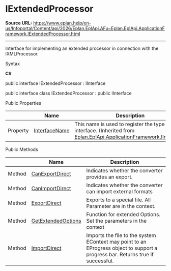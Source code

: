 # IExtendedProcessor

**Source URL:** https://www.eplan.help/en-us/Infoportal/Content/api/2026/Eplan.EplApi.AFu~Eplan.EplApi.ApplicationFramework.IExtendedProcessor.html

---

Interface for implementing an extended processor in connection with the IXMLProcessor.

Syntax

**C#**



public interface IExtendedProcessor : IInterface

public interface class IExtendedProcessor : public IInterface

Public Properties

|  | Name | Description |
| --- | --- | --- |
| Property | [InterfaceName](Eplan.EplApi.AFu~Eplan.EplApi.ApplicationFramework.IInterface~InterfaceName.html) | This name is used to register the type as an interface. (Inherited from [Eplan.EplApi.ApplicationFramework.IInterface](Eplan.EplApi.AFu~Eplan.EplApi.ApplicationFramework.IInterface.html)) |



Public Methods

|  | Name | Description |
| --- | --- | --- |
| Method | [CanExportDirect](Eplan.EplApi.AFu~Eplan.EplApi.ApplicationFramework.IExtendedProcessor~CanExportDirect.html) | Indicates whether the converter provides an export. |
| Method | [CanImportDirect](Eplan.EplApi.AFu~Eplan.EplApi.ApplicationFramework.IExtendedProcessor~CanImportDirect.html) | Indicates whether the converter can import external formats |
| Method | [ExportDirect](Eplan.EplApi.AFu~Eplan.EplApi.ApplicationFramework.IExtendedProcessor~ExportDirect.html) | Exports to a special file. All Parameter are in the context. |
| Method | [GetExtendedOptions](Eplan.EplApi.AFu~Eplan.EplApi.ApplicationFramework.IExtendedProcessor~GetExtendedOptions.html) | Function for extended Options. Set the parameters in the context |
| Method | [ImportDirect](Eplan.EplApi.AFu~Eplan.EplApi.ApplicationFramework.IExtendedProcessor~ImportDirect.html) | Imports the file to the system EContext may point to an EProgress object to support a progress bar. Returns true if successful. |


